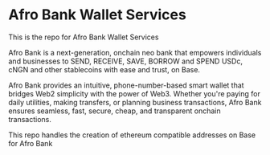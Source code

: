 # Afro Bank Wallet Services
This is the repo for Afro Bank Wallet Services

Afro Bank is a next-generation, onchain neo bank that empowers individuals and businesses to SEND, RECEIVE, SAVE, BORROW and SPEND USDc, cNGN and other stablecoins with ease and trust, on Base.

Afro Bank provides an intuitive, phone-number-based smart wallet that bridges Web2 simplicity with the power of Web3. Whether you're paying for daily utilities, making transfers, or planning business transactions, Afro Bank ensures seamless, fast, secure, cheap, and transparent onchain transactions.

This repo handles the creation of ethereum compatible addresses on Base for Afro Bank

